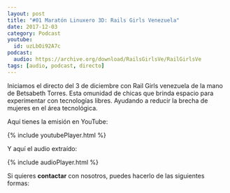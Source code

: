 ```yaml
---
layout: post
title: "#01 Maratón Linuxero 3D: Rails Girls Venezuela"
date: 2017-12-03
category: Podcast
youtube:
  id: uzLbOi92A7c
podcast:
  audio: https://archive.org/download/RailsGirlsVe/RailGirlsVe
tags: [audio, podcast, directo]
---
```

Iniciamos el directo del 3 de diciembre con Rail Girls venezuela de la mano de  Betsabeth Torres. Esta omunidad de chicas que brinda espacio para experimentar con tecnologías libres. Ayudando a reducir la brecha de mujeres en el área tecnológica.

Aquí tienes la emisión en YouTube:

{% include youtubePlayer.html %}

Y aquí el audio extraído:

{% include audioPlayer.html %}

Si quieres **contactar** con nosotros, puedes hacerlo de las siguientes formas: 
